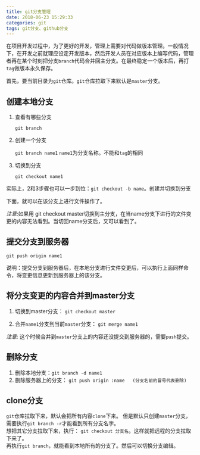 ```yaml
---
title: git分支管理
date: 2018-06-23 15:29:33
categories: git
tags: git分支、github分支
---
```


在项目开发过程中，为了更好的开发，管理上需要对代码做版本管理。一般情况下，在开发之前就理应设定开发版本，然后开发人员在对应版本上编写代码，管理者再在某个时刻把分支`branch`代码合并回主分支。在最终稳定一个版本后，再打`tag`做版本永久保存。

首先，要当前目录为`git`仓库。`git`仓库拉取下来默认是`master`分支。

## 创建本地分支

1. 查看有哪些分支

    `git branch`

2. 创建一个分支

    `git branch name1` `name1`为分支名称。不能和`tag`的相同
    
3. 切换到分支

    `git checkout name1`
    
实际上，2和3步骤也可以一步到位：`git checkout -b name`。创建并切换到分支

下面，就可以在该分支上进行文件操作了。

_注意_:如果用 git checkout master切换到主分支，在当name分支下进行的文件变更的内容无法看到。当切回name分支后，又可以看到了。

## 提交分支到服务器

`git push origin name1`

说明：提交分支到服务器后，在本地分支进行文件变更后，可以执行上面同样命令，将变更信息更新到服务器上的该分支。

## 将分支变更的内容合并到master分支

1. 切换到master分支： `git checkout master`

2. 合并`name1`分支到当前`master`分支： `git merge name1`

_注意_: 这个时候合并到`master`分支上的内容还没提交到服务器的，需要`push`提交。

## 删除分支

1. 删除本地分支：`git branch -d name1`
2. 删除服务器上的分支： `git push origin :name   (分支名前的冒号代表删除)`  

## clone分支

`git`仓库拉取下来，默认会把所有内容`clone`下来。 
但是默认只创建`master`分支，需要执行`git branch -r`才能看到所有分支名字。  
想把其它分支拉取下来，执行： `git checkout 分支名`。这样就把远程的分支拉取下来了。  
再执行`git branch`，就能看到本地所有的分支了。然后可以切换分支编辑。